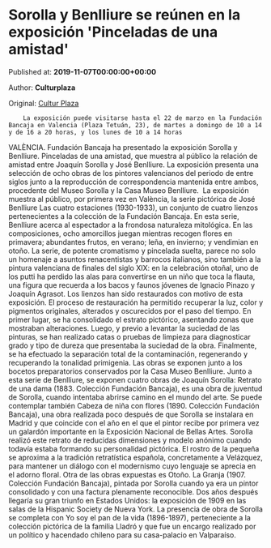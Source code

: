 
# Sorolla y Benlliure se reúnen en la exposición 'Pinceladas de una amistad'

Published at: **2019-11-07T00:00:00+00:00**

Author: **Culturplaza**

Original: [Cultur Plaza](https://valenciaplaza.com/sorolla-y-benlliure-se-reunen-en-la-exposicion-pinceladas-de-una-amistad)


        La exposición puede visitarse hasta el 22 de marzo en la Fundación Bancaja en Valencia (Plaza Tetuán, 23), de martes a domingo de 10 a 14 y de 16 a 20 horas, y los lunes de 10 a 14 horas
      
VALÈNCIA. Fundación Bancaja ha presentado la exposición Sorolla y Benlliure. Pinceladas de una amistad, que muestra al público la relación de amistad entre Joaquín Sorolla y José Benlliure. La exposición presenta una selección de ocho obras de los pintores valencianos del periodo de entre siglos junto a la reproducción de correspondencia mantenida entre ambos, procedente del Museo Sorolla y la Casa Museo Benlliure. 
La exposición muestra al público, por primera vez en València, la serie pictórica de José Benlliure Las cuatro estaciones (1930-1933), un conjunto de cuatro lienzos pertenecientes a la colección de la Fundación Bancaja. En esta serie, Benlliure acerca al espectador a la frondosa naturaleza mitológica. En las composiciones, ocho amorcillos juegan mientras recogen flores en primavera; abundantes frutos, en verano; leña, en invierno; y vendimian en otoño. La serie, de potente cromatismo y pincelada suelta, parece no solo un homenaje a asuntos renacentistas y barrocos italianos, sino también a la pintura valenciana de finales del siglo XIX: en la celebración otoñal, uno de los putti ha perdido las alas para convertirse en un niño que toca la flauta, una figura que recuerda a los bacos y faunos jóvenes de Ignacio Pinazo y Joaquín Agrasot.
Los lienzos han sido restaurados con motivo de esta exposición. El proceso de restauración ha permitido recuperar la luz, color y pigmentos originales, alterados y oscurecidos por el paso del tiempo. En primer lugar, se ha consolidado el estrato pictórico, asentando zonas que mostraban alteraciones. Luego, y previo a levantar la suciedad de las pinturas, se han realizado catas o pruebas de limpieza para diagnosticar grado y tipo de dureza que presentaba la suciedad de la obra. Finalmente, se ha efectuado la separación total de la contaminación, regenerando y recuperando la tonalidad primigenia. Las obras se exponen junto a los bocetos preparatorios conservados por la Casa Museo Benlliure.
Junto a esta serie de Benlliure, se exponen cuatro obras de Joaquín Sorolla: Retrato de una dama (1883. Colección Fundación Bancaja), es una obra de juventud de Sorolla, cuando intentaba abrirse camino en el mundo del arte. Se puede contemplar también Cabeza de niña con flores (1890. Colección Fundación Bancaja), una obra realizada poco después de que Sorolla se instalara en Madrid y que coincide con el año en el que el pintor recibe por primera vez un galardón importante en la Exposición Nacional de Bellas Artes. Sorolla realizó este retrato de reducidas dimensiones y modelo anónimo cuando todavía estaba formando su personalidad pictórica. El rostro de la pequeña se aproxima a la tradición retratística española, concretamente a Velázquez, para mantener un diálogo con el modernismo cuyo lenguaje se aprecia en el adorno floral.
Otra de las obras expuestas es Otoño. La Granja (1907. Colección Fundación Bancaja), pintada por Sorolla cuando ya era un pintor consolidado y con una factura plenamente reconocible. Dos años después llegaría su gran triunfo en Estados Unidos: la exposición de 1909 en las salas de la Hispanic Society de Nueva York. La presencia de obra de Sorolla se completa con Yo soy el pan de la vida (1896-1897), perteneciente a la colección pictórica de la familia Lladró y que fue un encargo realizado por un político y hacendado chileno para su casa-palacio en Valparaíso.
